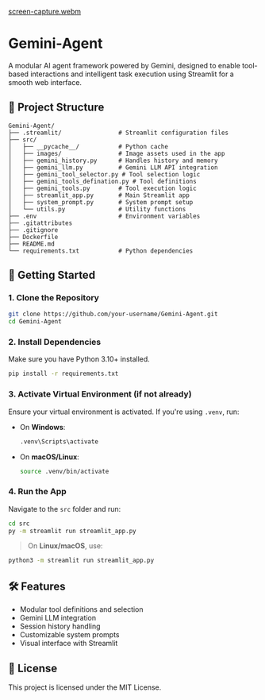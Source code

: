 [screen-capture.webm](https://github.com/user-attachments/assets/bb2959c9-3dfb-4d49-8ebc-25a69480bf1f)

# Gemini-Agent

A modular AI agent framework powered by Gemini, designed to enable tool-based interactions and intelligent task execution using Streamlit for a smooth web interface.

## 📁 Project Structure


```
Gemini-Agent/
├── .streamlit/                # Streamlit configuration files
├── src/
│   ├── __pycache__/           # Python cache
│   ├── images/                # Image assets used in the app
│   ├── gemini_history.py      # Handles history and memory
│   ├── gemini_llm.py          # Gemini LLM API integration
│   ├── gemini_tool_selector.py # Tool selection logic
│   ├── gemini_tools_defination.py # Tool definitions
│   ├── gemini_tools.py        # Tool execution logic
│   ├── streamlit_app.py       # Main Streamlit app
│   ├── system_prompt.py       # System prompt setup
│   └── utils.py               # Utility functions
├── .env                       # Environment variables
├── .gitattributes
├── .gitignore
├── Dockerfile
├── README.md
└── requirements.txt           # Python dependencies
```

## 🚀 Getting Started

### 1. Clone the Repository

```bash
git clone https://github.com/your-username/Gemini-Agent.git
cd Gemini-Agent
```

### 2. Install Dependencies

Make sure you have Python 3.10+ installed.

```bash
pip install -r requirements.txt
```

### 3. Activate Virtual Environment (if not already)

Ensure your virtual environment is activated. If you're using `.venv`, run:

- On **Windows**:
  ```bash
  .venv\Scripts\activate
  ```

- On **macOS/Linux**:
  ```bash
  source .venv/bin/activate
  ```

### 4. Run the App

Navigate to the `src` folder and run:

```bash
cd src
py -m streamlit run streamlit_app.py
```

> On **Linux/macOS**, use:
```bash
python3 -m streamlit run streamlit_app.py
```

## 🛠 Features

- Modular tool definitions and selection
- Gemini LLM integration
- Session history handling
- Customizable system prompts
- Visual interface with Streamlit

## 📄 License

This project is licensed under the MIT License.
